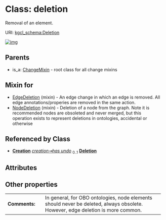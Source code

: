 
# Class: deletion


Removal of an element.

URI: [kgcl_schema:Deletion](https://w3id.org/kgcl-schema/Deletion)


[![img](https://yuml.me/diagram/nofunky;dir:TB/class/[Creation]++-%20has%20undo%200..1>[Deletion],[NodeDeletion]uses%20-.->[Deletion],[EdgeDeletion]uses%20-.->[Deletion],[ChangeMixin]^-[Deletion],[NodeDeletion],[EdgeDeletion],[Creation],[ChangeMixin])](https://yuml.me/diagram/nofunky;dir:TB/class/[Creation]++-%20has%20undo%200..1>[Deletion],[NodeDeletion]uses%20-.->[Deletion],[EdgeDeletion]uses%20-.->[Deletion],[ChangeMixin]^-[Deletion],[NodeDeletion],[EdgeDeletion],[Creation],[ChangeMixin])

## Parents

 *  is_a: [ChangeMixin](ChangeMixin.md) - root class for all change mixins

## Mixin for

 * [EdgeDeletion](EdgeDeletion.md) (mixin)  - An edge change in which an edge is removed. All edge annotations/properies are removed in the same action.
 * [NodeDeletion](NodeDeletion.md) (mixin)  - Deletion of a node from the graph. Note it is recommended nodes are obsoleted and never merged, but this operation exists to represent deletions in ontologies, accidental or otherwise

## Referenced by Class

 *  **[Creation](Creation.md)** *[creation➞has undo](creation_has_undo.md)*  <sub>0..1</sub>  **[Deletion](Deletion.md)**

## Attributes


## Other properties

|  |  |  |
| --- | --- | --- |
| **Comments:** | | In general, for OBO ontologies, node elements should never be deleted, always obsolete. However, edge deletion is more common. |

